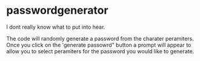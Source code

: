 # passwordgenerator

I dont really know what to put into hear.


The code will randomly generate a password from the charater peramiters. 
Once you click on the 'generate passowrd" button a prompt will appear to allow you to select peramiters for the password you would like to generate.
